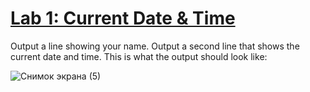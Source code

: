 # <ins>Lab 1: Current Date & Time</ins>

Output a line showing your name. Output a second line that shows the current date and time. This is what the output should look like:

![Снимок экрана (5)](https://user-images.githubusercontent.com/60196280/121754188-9ab4e000-cb1c-11eb-9f18-32c440206a3f.png)

